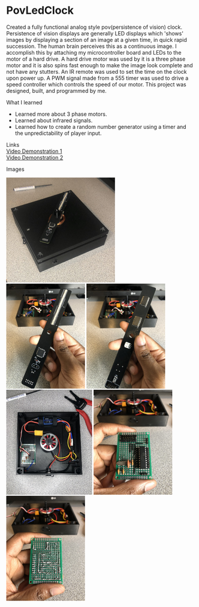 # PovLedClock
Created a fully functional analog style pov(persistence of vision) clock. Persistence of vision displays are generally LED displays which 'shows' images by displaying a section of an image at a given time, in quick rapid succession. The human brain perceives this as a continuous image. I accomplish this by attaching my microcontroller board and LEDs to the motor of a hard drive. A hard drive motor was used by it is a three phase motor and it is also spins fast enough to make the image look complete and not have any stutters. An IR remote was used to set the time on the clock upon power up. A PWM signal made from a 555 timer was used to drive a speed controller which controls the speed of our motor. This project was designed, built, and programmed by me.

What I learned
* Learned more about 3 phase motors.
* Learned about infrared signals.
* Learned how to create a random number generator using a timer and the unpredictability of player input. 

Links  
[Video Demonstration 1](https://drive.google.com/file/d/1v3Be6J3bUKk0ls36GDCUN7odQP1oLxGW/view?usp=sharing)  
[Video Demonstration 2](https://drive.google.com/file/d/1yo18ABhjNDQR3-ks-yBfjAM5YF_fPyle/view?usp=sharing)

Images  
<div>
    <img src = "images/pov-led-clock.JPEG" width = "290" height = "280">
</div>
<div>
    <img src = "images/led-circuit-front.JPEG" width = "210" height = "280">
    <img src = "images/led-circuit-back.JPEG" width = "210" height = "280">
    <img src = "images/case-inside.JPEG" width = "229" height = "280">
    <img src = "images/attiny-circuit-front.JPEG" width = "210" height = "280">
    <img src = "images/attiny-circuit-back.JPEG" width = "210" height = "280">
</div>